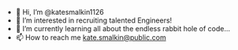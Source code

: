 - 👋 Hi, I’m @katesmalkin1126
- 👀 I’m interested in recruiting talented Engineers!
- 🌱 I’m currently learning all about the endless rabbit hole of code...
-  📫 How to reach me kate.smalkin@public.com
<!---
katesmalkin1126/katesmalkin1126 is a ✨ special ✨ repository because its `README.md` (this file) appears on your GitHub profile.
You can click the Preview link to take a look at your changes.
--->
